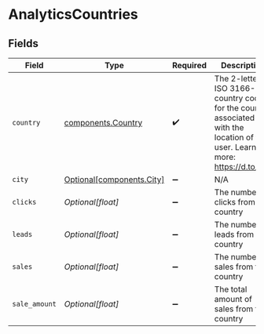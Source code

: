 # AnalyticsCountries


## Fields

| Field                                                                                                                       | Type                                                                                                                        | Required                                                                                                                    | Description                                                                                                                 |
| --------------------------------------------------------------------------------------------------------------------------- | --------------------------------------------------------------------------------------------------------------------------- | --------------------------------------------------------------------------------------------------------------------------- | --------------------------------------------------------------------------------------------------------------------------- |
| `country`                                                                                                                   | [components.Country](../../models/components/country.md)                                                                    | :heavy_check_mark:                                                                                                          | The 2-letter ISO 3166-1 country code for the country associated with the location of the user. Learn more: https://d.to/geo |
| `city`                                                                                                                      | [Optional[components.City]](../../models/components/city.md)                                                                | :heavy_minus_sign:                                                                                                          | N/A                                                                                                                         |
| `clicks`                                                                                                                    | *Optional[float]*                                                                                                           | :heavy_minus_sign:                                                                                                          | The number of clicks from this country                                                                                      |
| `leads`                                                                                                                     | *Optional[float]*                                                                                                           | :heavy_minus_sign:                                                                                                          | The number of leads from this country                                                                                       |
| `sales`                                                                                                                     | *Optional[float]*                                                                                                           | :heavy_minus_sign:                                                                                                          | The number of sales from this country                                                                                       |
| `sale_amount`                                                                                                               | *Optional[float]*                                                                                                           | :heavy_minus_sign:                                                                                                          | The total amount of sales from this country                                                                                 |